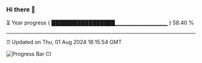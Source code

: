 ### Hi there 👋

⏳ Year progress { █████████████████▁▁▁▁▁▁▁▁▁▁▁▁▁ } 58.40 %

---

⏰ Updated on Thu, 01 Aug 2024 18:15:54 GMT

![Progress Bar CI](https://github.com/liununu/liununu/workflows/Progress%20Bar%20CI/badge.svg)
